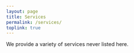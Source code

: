 ```yaml
---
layout: page
title: Services
permalink: /services/
toplink: true
---
```


We provide a variety of services never listed here.
